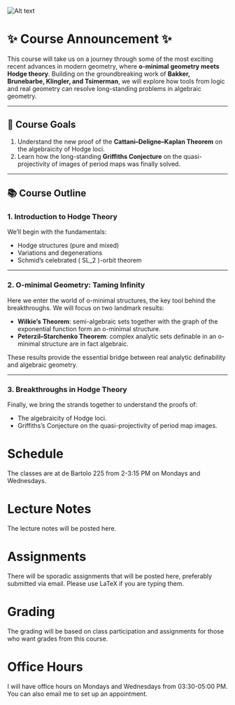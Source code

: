
![Alt text](https://www.explainxkcd.com/wiki/images/b/b0/millennium_problems.png)

# ✨ Course Announcement ✨  

This course will take us on a journey through some of the most exciting recent advances in modern geometry, where **o-minimal geometry meets Hodge theory**. Building on the groundbreaking work of **Bakker, Brunebarbe, Klingler, and Tsimerman**, we will explore how tools from logic and real geometry can resolve long-standing problems in algebraic geometry.  

---

## 🎯 Course Goals  
1. Understand the new proof of the **Cattani–Deligne–Kaplan Theorem** on the algebraicity of Hodge loci.  
2. Learn how the long-standing **Griffiths Conjecture** on the quasi-projectivity of images of period maps was finally solved.  

---

## 📚 Course Outline  

### 1. Introduction to Hodge Theory  
We’ll begin with the fundamentals:  
- Hodge structures (pure and mixed)  
- Variations and degenerations  
- Schmid’s celebrated \( SL_2 \)-orbit theorem  

---

### 2. O-minimal Geometry: Taming Infinity  
Here we enter the world of o-minimal structures, the key tool behind the breakthroughs. We will focus on two landmark results:  
- **Wilkie’s Theorem**: semi-algebraic sets together with the graph of the exponential function form an o-minimal structure.  
- **Peterzil–Starchenko Theorem**: complex analytic sets definable in an o-minimal structure are in fact algebraic.  

These results provide the essential bridge between real analytic definability and algebraic geometry.  

---

### 3. Breakthroughs in Hodge Theory  
Finally, we bring the strands together to understand the proofs of:  
- The algebraicity of Hodge loci.  
- Griffiths’s Conjecture on the quasi-projectivity of period map images.  


# Schedule

The classes are at de Bartolo 225 from 2-3:15 PM on Mondays and Wednesdays.


# Lecture Notes

The lecture notes will be posted here.


# Assignments

There will be sporadic assignments that will be posted here, preferably submitted via email. Please use LaTeX if you are typing them. 


# Grading

The grading will be based on class participation and assignments for those who want grades from this course.


# Office Hours

I will have office hours on Mondays and Wednesdays from 03:30-05:00 PM. You can also email me to set up an appointment.
